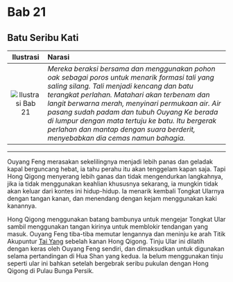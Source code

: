 # Bab 21
## Batu Seribu Kati

| Ilustrasi | Narasi |
|   :---:   | :---   |
| ![Ilustrasi Bab 21](https://res.cloudinary.com/drzjshskk/image/upload/v1676693205/sdyxz/originals/loch-21_na37vf.jpg)  | _Mereka beraksi bersama dan menggunakan pohon oak sebagai poros untuk menarik formasi tali yang saling silang. Tali menjadi kencang dan batu terangkat perlahan. Matahari akan terbenam dan langit berwarna merah, menyinari permukaan air. Air pasang sudah padam dan tubuh Ouyang Ke berada di lumpur dengan mata tertuju ke batu. Itu bergerak perlahan dan mantap dengan suara berderit, menyebabkan dia cemas namun bahagia._  |

***

Ouyang Feng merasakan sekelilingnya menjadi lebih panas dan geladak kapal berguncang hebat, ia tahu perahu itu akan 
tenggelam kapan saja. Tapi Hong Qigong menyerang lebih ganas dan tidak mengendurkan langkahnya, jika ia tidak menggunakan 
keahlian khususnya sekarang, ia mungkin tidak akan keluar dari kontes ini hidup-hidup. Ia menarik kembali Tongkat Ularnya 
dengan tangan kanan, dan menendang dengan kejam menggunakan kaki kanannya.

Hong Qigong menggunakan batang bambunya untuk mengejar Tongkat Ular sambil menggunakan tangan kirinya untuk memblokir 
tendangan yang masuk. Ouyang Feng tiba-tiba memutar lengannya dan meninju ke arah 
Titik Akupuntur [Tai Yang](acupoints.md#tai-yang "Terletak di pelipis") sebelah kanan Hong Qigong. Tinju Ular ini 
dilatih dengan keras oleh Ouyang Feng sendiri, dan dimaksudkan untuk digunakan selama pertandingan di Hua Shan yang kedua. 
Ia belum menggunakan tinju seperti ular ini bahkan setelah bergebrak seribu pukulan dengan Hong Qigong di Pulau Bunga Persik.

